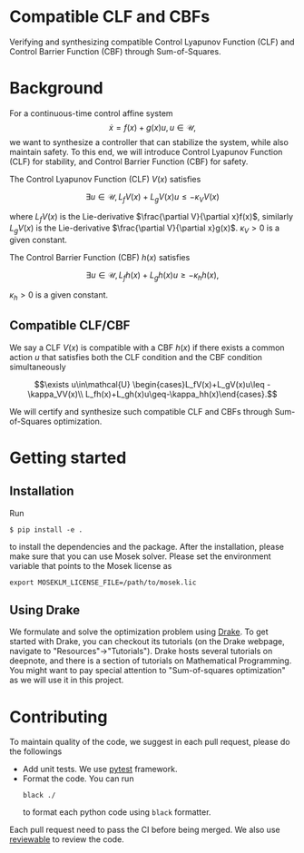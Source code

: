 # Compatible CLF and CBFs
Verifying and synthesizing compatible Control Lyapunov Function (CLF) and Control Barrier Function (CBF) through Sum-of-Squares.

# Background
For a continuous-time control affine system
$$\dot{x} = f(x) + g(x)u, u\in\mathcal{U},$$
we want to synthesize a controller that can stabilize the system, while also maintain safety. To this end, we will introduce Control Lyapunov Function (CLF) for stability, and Control Barrier Function (CBF) for safety.

The Control Lyapunov Function (CLF) $V(x)$ satisfies

$$ \exists u\in\mathcal{U}, L_f V(x) + L_g V(x)u \leq -\kappa_VV(x)$$

where $L_fV(x)$ is the Lie-derivative $\frac{\partial V}{\partial x}f(x)$, similarly $L_gV(x)$ is the Lie-derivative $\frac{\partial V}{\partial x}g(x)$. $\kappa_V>0$ is a given constant.

The Control Barrier Function (CBF) $h(x)$ satisfies

$$ \exists u \in\mathcal{U}, L_fh(x) + L_gh(x)u \geq -\kappa_hh(x),$$

$\kappa_h>0$ is a given constant.

## Compatible CLF/CBF
We say a CLF $V(x)$ is compatible with a CBF $h(x)$ if there exists a common action $u$ that satisfies both the CLF condition and the CBF condition simultaneously

$$\exists u\in\mathcal{U} \begin{cases}L_fV(x)+L_gV(x)u\leq -\kappa_VV(x)\\
 L_fh(x)+L_gh(x)u\geq-\kappa_hh(x)\end{cases}.$$

We will certify and synthesize such compatible CLF and CBFs through Sum-of-Squares optimization.

# Getting started
## Installation
Run
```
$ pip install -e .
```
to install the dependencies and the package.
After the installation, please make sure that you can use Mosek solver. Please set the environment variable that points to the Mosek license as
```
export MOSEKLM_LICENSE_FILE=/path/to/mosek.lic
```

## Using Drake
We formulate and solve the optimization problem using [Drake](https://drake.mit.edu). To get started with Drake, you can checkout its tutorials (on the Drake webpage, navigate to "Resources"->"Tutorials"). Drake hosts several tutorials on deepnote, and there is a section of tutorials on Mathematical Programming. You might want to pay special attention to "Sum-of-squares optimization" as we will use it in this project.

# Contributing
To maintain quality of the code, we suggest in each pull request, please do the followings
- Add unit tests. We use [pytest](https://docs.pytest.org/en) framework.
- Format the code. You can run 
  ```
  black ./
  ```
  to format each python code using `black` formatter.

Each pull request need to pass the CI before being merged. We also use [reviewable](reviewable.io) to review the code.
